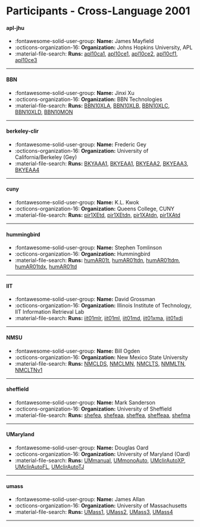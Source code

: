 # Participants - Cross-Language 2001 

#### apl-jhu
 - :fontawesome-solid-user-group: **Name:** James Mayfield
 - :octicons-organization-16: **Organization:** Johns Hopkins University, APL
 - :material-file-search: **Runs:** [apl10ca1](./runs.md#apl10ca1), [apl10ce1](./runs.md#apl10ce1), [apl10ce2](./runs.md#apl10ce2), [apl10cf1](./runs.md#apl10cf1), [apl10ce3](./runs.md#apl10ce3) 

---
#### BBN
 - :fontawesome-solid-user-group: **Name:** Jinxi Xu
 - :octicons-organization-16: **Organization:** BBN Technologies
 - :material-file-search: **Runs:** [BBN10XLA](./runs.md#bbn10xla), [BBN10XLB](./runs.md#bbn10xlb), [BBN10XLC](./runs.md#bbn10xlc), [BBN10XLD](./runs.md#bbn10xld), [BBN10MON](./runs.md#bbn10mon) 

---
#### berkeley-clir
 - :fontawesome-solid-user-group: **Name:** Frederic Gey
 - :octicons-organization-16: **Organization:** University of California/Berkeley (Gey)
 - :material-file-search: **Runs:** [BKYAAA1](./runs.md#bkyaaa1), [BKYEAA1](./runs.md#bkyeaa1), [BKYEAA2](./runs.md#bkyeaa2), [BKYEAA3](./runs.md#bkyeaa3), [BKYEAA4](./runs.md#bkyeaa4) 

---
#### cuny
 - :fontawesome-solid-user-group: **Name:** K.L. Kwok
 - :octicons-organization-16: **Organization:** Queens College, CUNY
 - :material-file-search: **Runs:** [pir1XEtd](./runs.md#pir1xetd), [pir1XEtdn](./runs.md#pir1xetdn), [pir1XAtdn](./runs.md#pir1xatdn), [pir1XAtd](./runs.md#pir1xatd) 

---
#### hummingbird
 - :fontawesome-solid-user-group: **Name:** Stephen Tomlinson
 - :octicons-organization-16: **Organization:** Hummingbird
 - :material-file-search: **Runs:** [humAR01t](./runs.md#humar01t), [humAR01tdn](./runs.md#humar01tdn), [humAR01tdm](./runs.md#humar01tdm), [humAR01tdx](./runs.md#humar01tdx), [humAR01td](./runs.md#humar01td) 

---
#### IIT
 - :fontawesome-solid-user-group: **Name:** David Grossman
 - :octicons-organization-16: **Organization:** Illinois Institute of Technology, IIT Information Retrieval Lab
 - :material-file-search: **Runs:** [iit01mlr](./runs.md#iit01mlr), [iit01ml](./runs.md#iit01ml), [iit01md](./runs.md#iit01md), [iit01xma](./runs.md#iit01xma), [iit01xdi](./runs.md#iit01xdi) 

---
#### NMSU
 - :fontawesome-solid-user-group: **Name:** Bill Ogden
 - :octicons-organization-16: **Organization:** New Mexico State University
 - :material-file-search: **Runs:** [NMCLDS](./runs.md#nmclds), [NMCLMN](./runs.md#nmclmn), [NMCLTS](./runs.md#nmclts), [NMMLTN](./runs.md#nmmltn), [NMCLTNv1](./runs.md#nmcltnv1) 

---
#### sheffield
 - :fontawesome-solid-user-group: **Name:** Mark Sanderson
 - :octicons-organization-16: **Organization:** University of Sheffield
 - :material-file-search: **Runs:** [shefea](./runs.md#shefea), [shefeaa](./runs.md#shefeaa), [sheffea](./runs.md#sheffea), [sheffeaa](./runs.md#sheffeaa), [shefma](./runs.md#shefma) 

---
#### UMaryland
 - :fontawesome-solid-user-group: **Name:** Douglas Oard
 - :octicons-organization-16: **Organization:** University of Maryland (Oard)
 - :material-file-search: **Runs:** [UMmanual](./runs.md#ummanual), [UMmonoAuto](./runs.md#ummonoauto), [UMclirAutoXP](./runs.md#umclirautoxp), [UMclirAutoFL](./runs.md#umclirautofl), [UMclirAutoTJ](./runs.md#umclirautotj) 

---
#### umass
 - :fontawesome-solid-user-group: **Name:** James Allan
 - :octicons-organization-16: **Organization:** University of Massachusetts
 - :material-file-search: **Runs:** [UMass1](./runs.md#umass1), [UMass2](./runs.md#umass2), [UMass3](./runs.md#umass3), [UMass4](./runs.md#umass4) 

---
